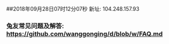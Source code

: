 ##2018年09月28日07时12分07秒 新址: 104.248.157.93
### 兔友常见问题及解答: https://github.com/wanggonging/d/blob/w/FAQ.md
